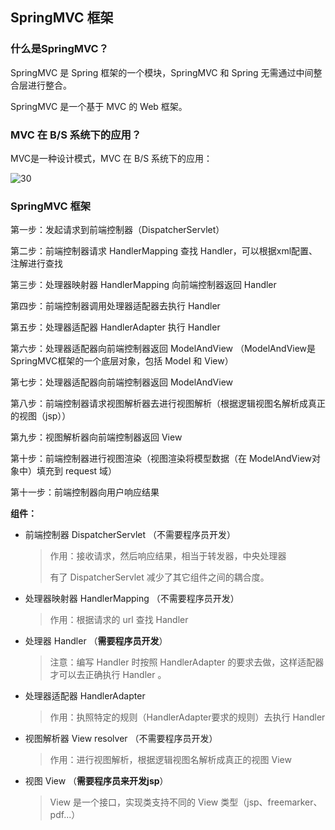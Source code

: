 ## SpringMVC 框架

### 什么是SpringMVC？

SpringMVC 是 Spring 框架的一个模块，SpringMVC 和 Spring 无需通过中间整合层进行整合。

SpringMVC 是一个基于 MVC 的 Web 框架。

### MVC 在 B/S 系统下的应用？

MVC是一种设计模式，MVC 在 B/S 系统下的应用：

 ![30](猿blog\文章截图\30.png)

### SpringMVC 框架

第一步：发起请求到前端控制器（DispatcherServlet）

第二步：前端控制器请求 HandlerMapping 查找 Handler，可以根据xml配置、注解进行查找

第三步：处理器映射器 HandlerMapping 向前端控制器返回 Handler

第四步：前端控制器调用处理器适配器去执行 Handler

第五步：处理器适配器 HandlerAdapter 执行 Handler

第六步：处理器适配器向前端控制器返回 ModelAndView （ModelAndView是SpringMVC框架的一个底层对象，包括 Model 和 View）

第七步：处理器适配器向前端控制器返回 ModelAndView

第八步：前端控制器请求视图解析器去进行视图解析（根据逻辑视图名解析成真正的视图（jsp）） 

第九步：视图解析器向前端控制器返回 View

第十步：前端控制器进行视图渲染（视图渲染将模型数据（在 ModelAndView对象中）填充到 request 域）

第十一步：前端控制器向用户响应结果



**组件：**

+ 前端控制器 DispatcherServlet （不需要程序员开发）

  > 作用：接收请求，然后响应结果，相当于转发器，中央处理器
  >
  > 有了 DispatcherServlet 减少了其它组件之间的耦合度。

+ 处理器映射器 HandlerMapping （不需要程序员开发）

  > 作用：根据请求的 url 查找 Handler

+ 处理器 Handler （**需要程序员开发**）

  > 注意：编写 Handler 时按照 HandlerAdapter 的要求去做，这样适配器才可以去正确执行 Handler 。

+ 处理器适配器 HandlerAdapter 

  > 作用：执照特定的规则（HandlerAdapter要求的规则）去执行 Handler

+ 视图解析器 View resolver （不需要程序员开发）

  > 作用：进行视图解析，根据逻辑视图名解析成真正的视图 View

+ 视图 View （**需要程序员来开发jsp**）

  > View 是一个接口，实现类支持不同的 View 类型（jsp、freemarker、pdf...）



